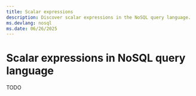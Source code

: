 ```yaml
---
title: Scalar expressions
description: Discover scalar expressions in the NoSQL query language.
ms.devlang: nosql
ms.date: 06/26/2025
---
```


# Scalar expressions in NoSQL query language

TODO
